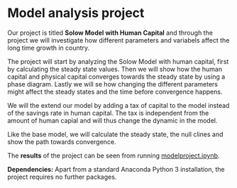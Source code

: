 # Model analysis project

Our project is titled **Solow Model with Human Capital** and through the project we will investigate how different parameters and variabels affect the long time growth in country. 

The project will start by analyzing the Solow Model with human capital, first by calculating the steady state values. Then we will show how the human capital and physical capital converges towards the steady state by using a phase diagram. 
Lastly we will se how changing the different parameters might affect the steady states and the time before convergence happens. 

We will the extend our model by adding a tax of capital to the model instead of the savings rate in human capital. The tax is independent from the amount of human capial and will thus change the dynamic in the model.  

Like the base model, we will calculate the steady state, the null clines and show the path towards convergence. 

The **results** of the project can be seen from running [modelproject.ipynb](modelproject.ipynb).

**Dependencies:** Apart from a standard Anaconda Python 3 installation, the project requires no further packages.